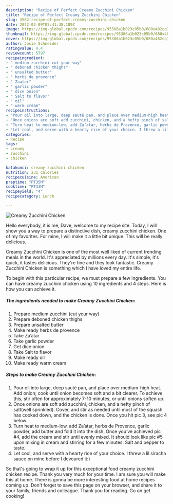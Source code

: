 ```yaml
---
description: "Recipe of Perfect Creamy Zucchini Chicken"
title: "Recipe of Perfect Creamy Zucchini Chicken"
slug: 3582-recipe-of-perfect-creamy-zucchini-chicken
date: 2022-02-09T05:41:38.189Z
image: https://img-global.cpcdn.com/recipes/95386a1b023c05b0/680x482cq70/creamy-zucchini-chicken-recipe-main-photo.jpg
thumbnail: https://img-global.cpcdn.com/recipes/95386a1b023c05b0/680x482cq70/creamy-zucchini-chicken-recipe-main-photo.jpg
cover: https://img-global.cpcdn.com/recipes/95386a1b023c05b0/680x482cq70/creamy-zucchini-chicken-recipe-main-photo.jpg
author: Josie Schneider
ratingvalue: 4.4
reviewcount: 5797
recipeingredient:
- " medium zucchini cut your way"
- " deboned chicken thighs"
- " unsalted butter"
- " herbs de provence"
- " Zaatar"
- " garlic powder"
- " dice onion"
- " Salt to flavor"
- " oil"
- " warm cream"
recipeinstructions:
- "Pour oil into large, deep sauté pan, and place over medium-high heat. Add onion; cook until onion becomes soft and a bit clearer. To achieve this, stir often for approximately 7-10 minutes, or until onions soften up."
- "Once onions are soft add zucchini, chicken, and a hefty pinch of salt(well sprinkled). Cover, and stir as needed until most of the squash has cooked down, and the chicken is done. Once you hit pic 3, see pic 4 below."
- "Turn heat to medium-low, add Za’atar, herbs de Provence, garlic powder, add butter and fold it into the dish. Once you’ve achieved pic #4, add the cream and stir until evenly mixed. It should look like pic #5 upon mixing in cream and stirring for a few minutes. Salt and pepper to taste."
- "Let cool, and serve with a hearty rice of your choice. I threw a lil siracha sauce on mine before I devoured it:)"
categories:
- Recipe
tags:
- creamy
- zucchini
- chicken

katakunci: creamy zucchini chicken 
nutrition: 231 calories
recipecuisine: American
preptime: "PT35M"
cooktime: "PT33M"
recipeyield: "4"
recipecategory: Lunch

---
```



![Creamy Zucchini Chicken](https://img-global.cpcdn.com/recipes/95386a1b023c05b0/680x482cq70/creamy-zucchini-chicken-recipe-main-photo.jpg)

Hello everybody, it is me, Dave, welcome to my recipe site. Today, I will show you a way to prepare a distinctive dish, creamy zucchini chicken. One of my favorites. For mine, I will make it a little bit unique. This will be really delicious.

Creamy Zucchini Chicken is one of the most well liked of current trending meals in the world. It's appreciated by millions every day. It's simple, it's quick, it tastes delicious. They're fine and they look fantastic. Creamy Zucchini Chicken is something which I have loved my entire life.




To begin with this particular recipe, we must prepare a few ingredients. You can have creamy zucchini chicken using 10 ingredients and 4 steps. Here is how you can achieve it.

<!--inarticleads1-->

##### The ingredients needed to make Creamy Zucchini Chicken:

1. Prepare  medium zucchini (cut your way)
1. Prepare  deboned chicken thighs
1. Prepare  unsalted butter
1. Make ready  herbs de provence
1. Take  Za’atar
1. Take  garlic powder
1. Get  dice onion
1. Take  Salt to flavor
1. Make ready  oil
1. Make ready  warm cream




<!--inarticleads2-->

##### Steps to make Creamy Zucchini Chicken:

1. Pour oil into large, deep sauté pan, and place over medium-high heat. Add onion; cook until onion becomes soft and a bit clearer. To achieve this, stir often for approximately 7-10 minutes, or until onions soften up.
1. Once onions are soft add zucchini, chicken, and a hefty pinch of salt(well sprinkled). Cover, and stir as needed until most of the squash has cooked down, and the chicken is done. Once you hit pic 3, see pic 4 below.
1. Turn heat to medium-low, add Za’atar, herbs de Provence, garlic powder, add butter and fold it into the dish. Once you’ve achieved pic #4, add the cream and stir until evenly mixed. It should look like pic #5 upon mixing in cream and stirring for a few minutes. Salt and pepper to taste.
1. Let cool, and serve with a hearty rice of your choice. I threw a lil siracha sauce on mine before I devoured it:)




So that's going to wrap it up for this exceptional food creamy zucchini chicken recipe. Thank you very much for your time. I am sure you will make this at home. There is gonna be more interesting food at home recipes coming up. Don't forget to save this page on your browser, and share it to your family, friends and colleague. Thank you for reading. Go on get cooking!
